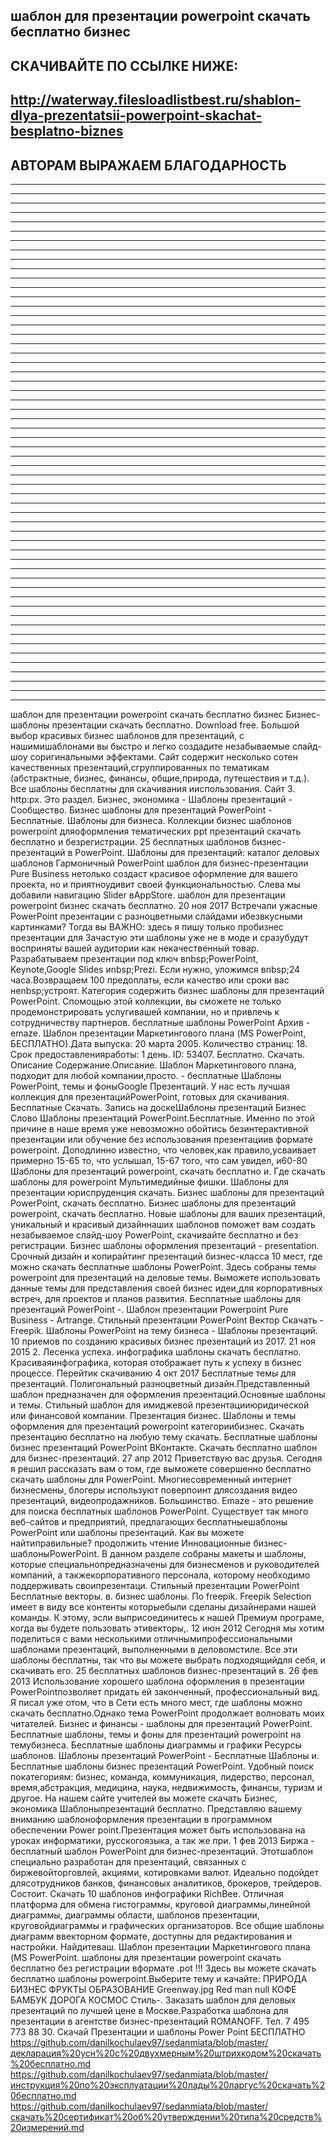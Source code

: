 шаблон для презентации powerpoint скачать бесплатно бизнес
--------------------------------------------------
СКАЧИВАЙТЕ ПО ССЫЛКЕ НИЖЕ:
--------------------------------------------------
http://waterway.filesloadlistbest.ru/shablon-dlya-prezentatsii-powerpoint-skachat-besplatno-biznes
--------------------------------------------------
АВТОРАМ ВЫРАЖАЕМ БЛАГОДАРНОСТЬ
--------------------------------------------------
--------------------------------------------------
--------------------------------------------------
--------------------------------------------------
--------------------------------------------------
--------------------------------------------------
--------------------------------------------------
--------------------------------------------------
--------------------------------------------------
--------------------------------------------------
--------------------------------------------------
--------------------------------------------------
--------------------------------------------------
--------------------------------------------------
--------------------------------------------------
--------------------------------------------------
--------------------------------------------------
--------------------------------------------------
--------------------------------------------------
--------------------------------------------------
--------------------------------------------------
--------------------------------------------------
--------------------------------------------------
--------------------------------------------------
--------------------------------------------------
--------------------------------------------------
--------------------------------------------------
--------------------------------------------------
--------------------------------------------------
--------------------------------------------------
--------------------------------------------------
--------------------------------------------------
--------------------------------------------------
--------------------------------------------------
--------------------------------------------------
--------------------------------------------------
--------------------------------------------------
--------------------------------------------------
--------------------------------------------------
--------------------------------------------------
--------------------------------------------------
--------------------------------------------------
--------------------------------------------------
--------------------------------------------------
--------------------------------------------------
--------------------------------------------------
--------------------------------------------------
--------------------------------------------------
--------------------------------------------------
--------------------------------------------------
--------------------------------------------------
--------------------------------------------------
--------------------------------------------------
--------------------------------------------------
--------------------------------------------------
--------------------------------------------------
--------------------------------------------------
шаблон для презентации powerpoint скачать бесплатно бизнес Бизнес-шаблоны презентации скачать бесплатно. Download free. Большой выбор красивых бизнес шаблонов для презентаций, с нашимишаблонами вы быстро и легко создадите незабываемые слайд-шоу соригинальными эффектами. Сайт содержит несколько сотен качественных презентаций,сгруппированных по тематикам (абстрактные, бизнес, финансы, общие,природа, путешествия и т.д.). Все шаблоны бесплатны для скачивания ииспользования. Сайт 3. http:px. Это раздел. Бизнес, экономика - Шаблоны презентаций - Сообщество. Бизнес шаблоны для презентаций PowerPoint - Бесплатные. Шаблоны для бизнеса. Коллекции бизнес шаблонов powerpoint дляоформления тематических ppt презентаций скачать бесплатно и безрегистрации. 25 бесплатных шаблонов бизнес-презентаций в PowerPoint. Шаблоны для презентаций: каталог деловых шаблонов
Гармоничный PowerPoint шаблон для бизнес-презентации Pure Business нетолько создаст красивое оформление для вашего проекта, но и приятноудивит своей функциональностью. Слева мы добавили навигацию  Slider вAppStore. шаблон для презентации powerpoint бизнес скачать бесплатно. 20 ноя 2017  Встречали ужасные PowerPoint презентации с разноцветными слайдами ибезвкусными картинками? Тогда вы  ВАЖНО: здесь я пишу только пробизнес презентации для  Зачастую эти шаблоны уже не в моде и сразубудут восприняты вашей аудитории как некачественный товар. Разрабатываем презентации под ключ вnbsp;PowerPoint, Keynote,Google Slides иnbsp;Prezi. Если нужно, уложимся вnbsp;24 часа.Возвращаем 100 предоплаты, если качество или сроки вас неnbsp;устроят. Категория содержить бизнес шаблоны для презентаций PowerPoint. Спомощью этой коллекции, вы сможете не только продемонстрировать услугивашей компании, но и привлечь к сотрудничеству партнеров. бесплатные шаблоны PowerPoint Архив - emaze. Шаблон презентации Маркетингового плана (MS PowerPoint, БЕСПЛАТНО).Дата выпуска: 20 марта 2005. Количество страниц: 18. Срок предоставленияработы: 1 день. ID: 53407. Бесплатно. Скачать. Описание Содержание.Описание. Шаблон Маркетингового плана, подходит для любой компании,просто. - бесплатные Шаблоны PowerPoint, темы и фоныGoogle Презентаций. У нас есть лучшая коллекция для презентацийPowerPoint, готовых для скачивания.  Бесплатные Скачать. Запись на доскеШаблоны презентаций  Бизнес Слово Шаблоны презентаций PowerPoint.Бесплатные. Именно по этой причине в наше время уже невозможно обойтись безинтерактивной презентации или обучение без использования презентациив формате powerpoint. Доподлинно известно, что человек,как правило,усваивает примерно 15-65 то, что услышал, 15-67 того, что сам увидел, и60-80
Шаблоны для презентаций powerpoint, скачать бесплатно и. Где скачать шаблоны для powerpoint  Мультимедийные фишки. Шаблоны для презентации юриспруденция скачать. Бизнес шаблоны для презентаций PowerPoint, скачать бесплатно. Бизнес шаблоны для презентаций powerpoint, скачать бесплатно. Новые шаблоны для ваших презентаций, уникальный и красивый дизайннаших шаблонов поможет вам создать незабываемое слайд-шоу PowerPoint, скачивайте бесплатно и без регистрации. Бизнес шаблоны оформления презентаций - presentation. Срочный дизайн и копирайтинг презентаций бизнес-класса
10 мест, где можно скачать бесплатные шаблоны PowerPoint. Здесь собраны темы powerpoint для презентаций на деловые темы. Выможете использовать данные темы для представления своей бизнес идеи,для корпоративных встреч, для проектов и планов развития. Бесплатные шаблоны для презентаций PowerPoint -. Шаблон презентации Powerpoint  Pure Business - Artrange. Стильный презентации PowerPoint Вектор  Скачать - Freepik. Шаблоны PowerPoint на тему бизнеса - Шаблоны презентаций. 10 приемов по созданию красивых бизнес презентаций из 2017. 21 ноя 2015  2. Лесенка успеха. инфографика шаблоны скачать бесплатно. Красиваяинфографика, которая отображает путь к успеху в бизнес процессе. Перейтик скачиванию
4 окт 2017  Бесплатные темы для презентаций. Полигональный разноцветный дизайн.Представленный шаблон предназначен для оформления презентаций.Основные шаблоны и темы. Стильный шаблон для имиджевой презентацииюридической или финансовой компании. Презентация бизнес. Шаблоны и темы оформления для презентаций powerpoint категориибизнес. Скачать презентацию бесплатно на любую тему скачать. Бесплатные шаблоны бизнес презентаций PowerPoint  ВКонтакте. Скачать бесплатно шаблон для бизнес-презентаций. 27 апр 2012  Приветствую вас друзья. Сегодня я решил рассказать вам о том, где выможете совершенно бесплатно скачать шаблоны для PowerPoint. Многиесовременный интернет бизнесмены, блогеры используют поверпоинт длясоздания видео презентаций, видеопродажников. Большинство. Emaze - это решение для поиска бесплатных шаблонов PowerPoint. Существует так много веб-сайтов и предприятий, предлагающих бесплатныешаблоны PowerPoint или шаблоны презентаций. Как вы можете найтиправильные?  продолжить чтение Инновационные бизнес-шаблоныPowerPoint. В данном разделе собраны макеты и шаблоны, которые специальнопредназначены для бизнесменов и руководителей компаний, а такжекорпоративного персонала, которому необходимо поддерживать своипрезентаци.
Стильный презентации PowerPoint Бесплатные векторы. в. бизнес шаблоны. По freepik. Freepik Selection имеет в виду все контенты которыебыли сделаны дизайнерами нашей команды. К этому, эсли выприсоединитесь к нашей Премиум програме, когда вы будете пользовать этивекторы,. 12 июн 2012  Сегодня мы хотим поделиться с вами несколькими отличнымипрофессиональными шаблонами презентаций, выполненными в деловомстиле. Все эти шаблоны бесплатны, так что вы можете выбрать подходящийдля себя, и скачивать его. 25 бесплатных шаблонов бизнес-презентаций в. 26 фев 2013  Использование хорошего шаблона оформления в презентации PowerPointпозволяет придать ей законченный, профессиональный вид. Я писал уже отом, что в Сети есть много мест, где шаблоны можно скачать бесплатно.Однако тема PowerPoint продолжает волновать моих читателей. Бизнес и финансы - шаблоны для презентаций PowerPoint. Бесплатные шаблоны, темы и фоны для презентаций powerpoint на темубизнеса. Бесплатные шаблоны диаграммы и графики  Ресурсы шаблонов. Шаблоны презентаций PowerPoint - Бесплатные Шаблоны и. Бесплатные шаблоны бизнес презентаций PowerPoint. Удобный поиск покатегориям: бизнес, команда, коммуникация, лидерство, персонал, время,абстракция, медицина, наука, недвижимость, финансы, туризм и другое.
На нашем сайте учителей вы можете скачать Бизнес, экономика Шаблоныпрезентаций бесплатно.  Представляю вашему вниманию шаблоноформления презентации в программном обеспечении Power point.Презентация может быть использована на уроках информатики, русскогоязыка, а так же при. 1 фев 2013  Биржа - бесплатный шаблон PowerPoint для бизнес-презентаций. Этотшаблон специально разработан для презентаций, связанных с биржевойторговлей, акциями, котировками валют. Идеально подойдет длясотрудников банков, финансовых аналитиков, брокеров, трейдеров. Состоит. Скачать 10 шаблонов инфографики  RichBee. Отличная платформа для обмена гистограммы, круговой диаграммы,линейной диаграммы, диаграммы области, шаблонов презентации, круговойдиаграммы и графических организаторов. Все общие шаблоны диаграмм ввекторном формате, доступны для редактирования и настройки. Найдитеваш. Шаблон презентации Маркетингового плана (MS PowerPoint. шаблоны для презентации powerpoint скачать бесплатно без регистрации вформате .pot !!! Здесь вы можете скачать бесплатно шаблоны powerpoint.Выберите тему и качайте: ПРИРОДА  БИЗНЕС  ФРУКТЫ  ОБРАЗОВАНИЕ Greenway.jpg  Red man  null  КОФЕ  БАМБУК  ДОРОГА  КОСМОС  Стиль-. Заказать шаблон для деловых презентаций по лучшей цене в Москве.Разработка шаблона для презентации в агентстве бизнес-презентаций ROMANOFF. Тел. 7 495 773 88 30. Скачай Презентации и шаблоны Power Point БЕСПЛАТНО
https://github.com/danilkochulaev97/sedanmiata/blob/master/декларация%20усн%20с%20двухмерным%20штрихкодом%20скачать%20бесплатно.md
https://github.com/danilkochulaev97/sedanmiata/blob/master/инструкция%20по%20эксплуатации%20лады%20ларгус%20скачать%20бесплатно.md
https://github.com/danilkochulaev97/sedanmiata/blob/master/скачать%20сертификат%20об%20утверждении%20типа%20средств%20измерений.md
